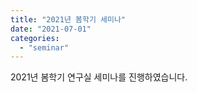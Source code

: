 ```yaml
---
title: "2021년 봄학기 세미나"
date: "2021-07-01"
categories:
  - "seminar"
---
```


2021년 봄학기 연구실 세미나를 진행하였습니다.